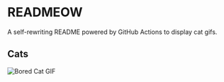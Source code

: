 # READMEOW

A self-rewriting README powered by GitHub Actions to display cat gifs.

## Cats

![Bored Cat GIF](https://media4.giphy.com/media/v1.Y2lkPTlhY2QwMmRheTVkOGlxbmluYjh3MDN0MmYybzIxbG1kaWp3aTdnbTNqeWJ0MDJ3ZyZlcD12MV9naWZzX3NlYXJjaCZjdD1n/mlvseq9yvZhba/200.gif)
